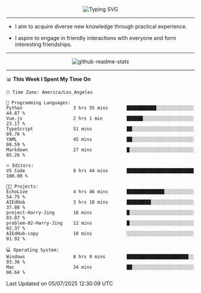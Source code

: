 <p align="center">
  <img src="https://readme-typing-svg.demolab.com?font=Fira+Code&weight=500&size=32&duration=2500&pause=1600&center=true&vCenter=true&random=false&width=1024&height=64&lines=Hi+there+%F0%9F%91%8B;I'm+delighted+you+could+make+it+here+%F0%9F%8E%89;I'm+Harry%2C+a+college+student+still+finding+my+way" alt="Typing SVG" />
</p>


---


- I aim to acquire diverse new knowledge through practical experience.

- I aspire to engage in friendly interactions with everyone and form interesting friendships.


---


<p align="center">
  <img src="https://github-readme-stats.vercel.app/api?username=Harry-Jing&show_icons=true" alt="github-readme-stats"/>
</p>


---

<!--START_SECTION:waka-->
📊 **This Week I Spent My Time On** 

```text
🕑︎ Time Zone: America/Los_Angeles

💬 Programming Languages: 
Python                   3 hrs 55 mins       ███████████░░░░░░░░░░░░░░   44.87 % 
Vue.js                   2 hrs 1 min         ██████░░░░░░░░░░░░░░░░░░░   23.17 % 
TypeScript               51 mins             ██░░░░░░░░░░░░░░░░░░░░░░░   09.76 % 
YAML                     45 mins             ██░░░░░░░░░░░░░░░░░░░░░░░   08.59 % 
Markdown                 27 mins             █░░░░░░░░░░░░░░░░░░░░░░░░   05.26 % 

🔥 Editors: 
VS Code                  8 hrs 44 mins       █████████████████████████   100.00 % 

🐱‍💻 Projects: 
EchoLive                 4 hrs 46 mins       ██████████████░░░░░░░░░░░   54.75 % 
AIEdHub                  3 hrs 18 mins       █████████░░░░░░░░░░░░░░░░   37.88 % 
project-Harry-Jing       16 mins             █░░░░░░░░░░░░░░░░░░░░░░░░   03.07 % 
problem-02-Harry-Jing    12 mins             █░░░░░░░░░░░░░░░░░░░░░░░░   02.37 % 
AIEdHub-copy             10 mins             ░░░░░░░░░░░░░░░░░░░░░░░░░   01.92 % 

💻 Operating System: 
Windows                  8 hrs 9 mins        ███████████████████████░░   93.36 % 
Mac                      34 mins             ██░░░░░░░░░░░░░░░░░░░░░░░   06.64 % 
```


 Last Updated on 05/07/2025 12:30:09 UTC
<!--END_SECTION:waka-->
